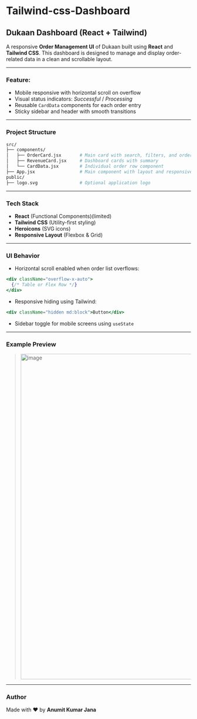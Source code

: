 # Tailwind-css-Dashboard

## Dukaan Dashboard (React + Tailwind)

A responsive **Order Management UI** of Dukaan built using **React** and **Tailwind CSS**. This dashboard is designed to manage and display order-related data in a clean and scrollable layout.

---

### Feature:

*  Mobile responsive with horizontal scroll on overflow
*  Visual status indicators: *Successful* / *Processing*
*  Reusable `CardData` components for each order entry
*  Sticky sidebar and header with smooth transitions

---

### Project Structure

```bash
src/
├── components/
│   ├── OrderCard.jsx       # Main card with search, filters, and orders
│   ├── RevenueCard.jsx     # Dashboard cards with summary
│   └── CardData.jsx        # Individual order row component
├── App.jsx                 # Main component with layout and responsiveness
public/
├── logo.svg                # Optional application logo
```

---

### Tech Stack

* **React** (Functional Components)(limited)
* **Tailwind CSS** (Utility-first styling)
* **Heroicons** (SVG icons)
* **Responsive Layout** (Flexbox & Grid)

---

### UI Behavior

* Horizontal scroll enabled when order list overflows:

```jsx
<div className="overflow-x-auto">
  {/* Table or Flex Row */}
</div>
```

* Responsive hiding using Tailwind:

```jsx
<div className="hidden md:block">Button</div>
```

* Sidebar toggle for mobile screens using `useState`

---

### Example Preview

> <img width="1919" height="885" alt="image" src="https://github.com/user-attachments/assets/fe9cc655-bc07-4a52-8fdb-abf45efc2baa" />


---


### Author

Made with ❤️ by **Anumit Kumar Jana**
